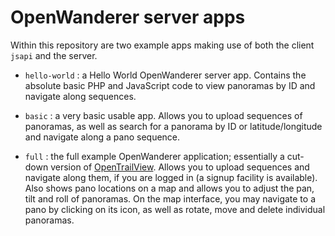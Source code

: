 # OpenWanderer server apps

Within this repository are two example apps making use of both the client `jsapi` and the server.

- `hello-world` : a Hello World OpenWanderer server app. Contains the absolute basic PHP and JavaScript code to view panoramas by ID and navigate along sequences.

- `basic` : a very basic usable app. Allows you to upload sequences of panoramas, as well as search for a panorama by ID or latitude/longitude and navigate along a pano sequence. 

- `full` : the full example OpenWanderer application; essentially a cut-down version of [OpenTrailView](https://www.opentrailview.org). Allows you to upload sequences and navigate along them, if you are logged in (a signup facility is available). Also shows pano locations on a map and allows you to adjust the pan, tilt and roll of panoramas. On the map interface, you may navigate to a pano by clicking on its icon, as well as rotate, move and delete individual panoramas.
